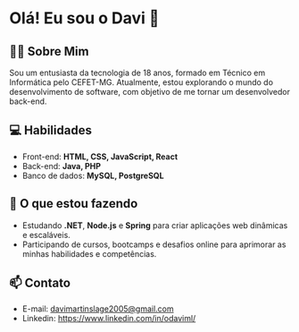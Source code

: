 # Olá! Eu sou o Davi 👋
## 🙋‍♂️ Sobre Mim
Sou um entusiasta da tecnologia de 18 anos, formado em Técnico em Informática pelo CEFET-MG. Atualmente, estou explorando o mundo do desenvolvimento de software, com objetivo de me tornar um desenvolvedor back-end.

## 💻 Habilidades

- Front-end: **HTML, CSS, JavaScript, React**
- Back-end: **Java, PHP**
- Banco de dados: **MySQL, PostgreSQL**

## 🌱 O que estou fazendo

- Estudando **.NET**, **Node.js** e **Spring** para criar aplicações web dinâmicas e escaláveis.
- Participando de cursos, bootcamps e desafios online para aprimorar as minhas habilidades e competências.


## 📫 Contato

- E-mail: davimartinslage2005@gmail.com
- Linkedin: https://www.linkedin.com/in/odaviml/
